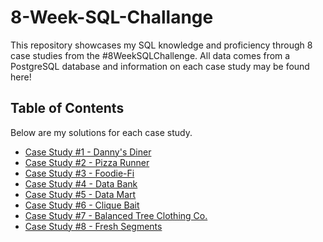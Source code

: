 # 8-Week-SQL-Challange
This repository showcases my SQL knowledge and proficiency through 8 case studies from the #8WeekSQLChallenge. All data comes from a PostgreSQL database and information on each case study may be found here!


## Table of Contents
Below are my solutions for each case study.
- [Case Study #1 - Danny's Diner](Case_Study)
- [Case Study #2 - Pizza Runner]()
- [Case Study #3 - Foodie-Fi]()
- [Case Study #4 - Data Bank]()
- [Case Study #5 - Data Mart]()
- [Case Study #6 - Clique Bait]()
- [Case Study #7 - Balanced Tree Clothing Co.]()
- [Case Study #8 - Fresh Segments]()
